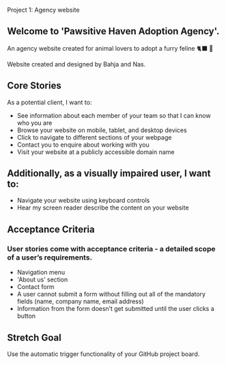 Project 1: Agency website

## Welcome to 'Pawsitive Haven Adoption Agency'. 
An agency website created for animal lovers to adopt a furry feline 🐈‍⬛ 🐾

Website created and designed by Bahja and Nas. 

## Core Stories 
As a potential client, I want to:
- See information about each member of your team so that I can know who you are
- Browse your website on mobile, tablet, and desktop devices
- Click to navigate to different sections of your webpage
- Contact you to enquire about working with you
- Visit your website at a publicly accessible domain name

## Additionally, as a visually impaired user, I want to:
- Navigate your website using keyboard controls
- Hear my screen reader describe the content on your website

## Acceptance Criteria 
### User stories come with acceptance criteria - a detailed scope of a user’s requirements.
- Navigation menu
- 'About us’ section
- Contact form
- A user cannot submit a form without filling out all of the mandatory fields (name, company name, email address)
- Information from the form doesn’t get submitted until the user clicks a button

## Stretch Goal 
Use the automatic trigger functionality of your GitHub project board.


